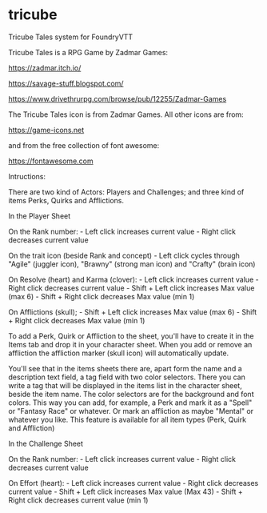# tricube
Tricube Tales system for FoundryVTT

Tricube Tales is a RPG Game by Zadmar Games:

https://zadmar.itch.io/

https://savage-stuff.blogspot.com/

https://www.drivethrurpg.com/browse/pub/12255/Zadmar-Games

The Tricube Tales icon is from Zadmar Games. All other icons are from:

https://game-icons.net

and from the free collection of font awesome:

https://fontawesome.com

Intructions:

There are two kind of Actors: Players and Challenges; and three kind of items Perks, Quirks and Afflictions.

In the Player Sheet

On the Rank number:
    - Left click increases current value
    - Right click decreases current value

On the trait icon (beside Rank and concept)
    - Left click cycles through "Agile" (juggler icon), "Brawny" (strong man icon) and "Crafty" (brain icon)

On Resolve (heart) and Karma (clover):
    - Left click increases current value
    - Right click decreases current value
    - Shift + Left click increases Max value (max 6)
    - Shift + Right click decreases Max value (min 1)

On Afflictions (skull);
    - Shift + Left click increases Max value (max 6)
    - Shift + Right click decreases Max value (min 1)

To add a Perk, Quirk or Affliction to the sheet, you'll have to create it in the Items tab and drop it in your character sheet. 
When you add or remove an affliction the affliction marker (skull icon) will automatically update.

You'll see that in the items sheets there are, apart form the name and a description text field, a tag field with two color selectors.
There you can write a tag that will be displayed in the items list in the character sheet, beside the item name. 
The color selectors are for the background and font colors.
This way you can add, for example, a Perk and mark it as a "Spell" or "Fantasy Race" or whatever. Or mark an affliction as maybe "Mental" or whatever you like.
This feature is available for all item types (Perk, Quirk and Affliction)

In the Challenge Sheet

On the Rank number:
    - Left click increases current value
    - Right click decreases current value


On Effort (heart):
    - Left click increases current value
    - Right click decreases current value
    - Shift + Left click increases Max value (Max 43)
    - Shift + Right click decreases current value (min 1)
